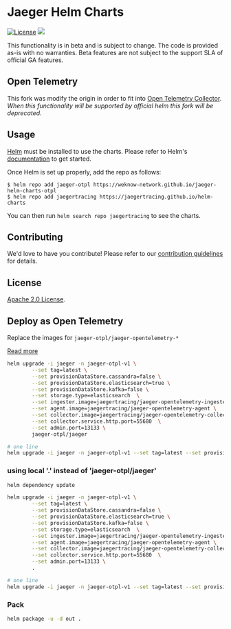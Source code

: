 # Jaeger Helm Charts

[![License](https://img.shields.io/badge/License-Apache%202.0-blue.svg)](https://opensource.org/licenses/Apache-2.0)
[![](https://github.com/jaegertracing/helm-charts/workflows/Release%20Charts/badge.svg?branch=main)](https://github.com/jaegertracing/helm-charts/actions)

This functionality is in beta and is subject to change. The code is provided as-is with no warranties. Beta features are not subject to the support SLA of official GA features.

## Open Telemetry

This fork was modify the origin in order to fit into [Open Telemetry Collector](https://github.com/open-telemetry/opentelemetry-collector).
_When this functionality will be supported by official helm this fork will be deprecated._

## Usage

[Helm](https://helm.sh) must be installed to use the charts.
Please refer to Helm's [documentation](https://helm.sh/docs/) to get started.

Once Helm is set up properly, add the repo as follows:

```console
$ helm repo add jaeger-otpl https://weknow-network.github.io/jaeger-helm-charts-otpl
$ helm repo add jaegertracing https://jaegertracing.github.io/helm-charts
```

You can then run `helm search repo jaegertracing` to see the charts.

## Contributing

We'd love to have you contribute! Please refer to our [contribution guidelines](CONTRIBUTING.md) for details.

## License

[Apache 2.0 License](./LICENSE).

## Deploy as Open Telemetry

Replace the images for `jaeger-otpl/jaeger-opentelemetry-*`

[Read more](https://www.jaegertracing.io/docs/1.21/opentelemetry/)

```bash
helm upgrade -i jaeger -n jaeger-otpl-v1 \
        --set tag=latest \
        --set provisionDataStore.cassandra=false \
        --set provisionDataStore.elasticsearch=true \
        --set provisionDataStore.kafka=false \
        --set storage.type=elasticsearch  \
        --set ingester.image=jaegertracing/jaeger-opentelemetry-ingester \
        --set agent.image=jaegertracing/jaeger-opentelemetry-agent \
        --set collector.image=jaegertracing/jaeger-opentelemetry-collector \
        --set collector.service.http.port=55680  \
        --set admin.port=13133 \
        jaeger-otpl/jaeger
```

```bash
# one line
helm upgrade -i jaeger -n jaeger-otpl-v1 --set tag=latest --set provisionDataStore.cassandra=false --set provisionDataStore.elasticsearch=true --set provisionDataStore.kafka=false --set storage.type=elasticsearch  --set ingester.image=jaegertracing/jaeger-opentelemetry-ingester --set agent.image=jaegertracing/jaeger-opentelemetry-agent --set collector.image=jaegertracing/jaeger-opentelemetry-collector --set collector.service.http.port=55680  --set admin.port=13133 jaeger-otpl/jaeger
```

### using local '.' instead of 'jaeger-otpl/jaeger'

```bash
helm dependency update
```

```bash
helm upgrade -i jaeger -n jaeger-otpl-v1 \
        --set tag=latest \
        --set provisionDataStore.cassandra=false \
        --set provisionDataStore.elasticsearch=true \
        --set provisionDataStore.kafka=false \
        --set storage.type=elasticsearch  \
        --set ingester.image=jaegertracing/jaeger-opentelemetry-ingester \
        --set agent.image=jaegertracing/jaeger-opentelemetry-agent \
        --set collector.image=jaegertracing/jaeger-opentelemetry-collector \
        --set collector.service.http.port=55680  \
        --set admin.port=13133 \
        .
```

```bash
# one line
helm upgrade -i jaeger -n jaeger-otpl-v1 --set tag=latest --set provisionDataStore.cassandra=false --set provisionDataStore.elasticsearch=true --set provisionDataStore.kafka=false --set storage.type=elasticsearch  --set ingester.image=jaegertracing/jaeger-opentelemetry-ingester --set agent.image=jaegertracing/jaeger-opentelemetry-agent --set collector.image=jaegertracing/jaeger-opentelemetry-collector --set collector.service.http.port=55680  --set admin.port=13133 .
```

### Pack

```bash
helm package -u -d out .
```
